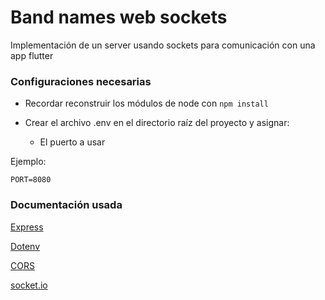 # **Band names web sockets**

Implementación de un server usando sockets para comunicación con una app flutter

### **Configuraciones necesarias**

* Recordar reconstruir los módulos de node con ``` npm install ```

* Crear el archivo .env en el directorio raíz del proyecto y asignar:
    * El puerto a usar

Ejemplo:
```
PORT=8080
```

### **Documentación usada**

[Express](https://www.npmjs.com/package/express)

[Dotenv](https://www.npmjs.com/package/dotenv)

[CORS](https://www.npmjs.com/package/cors)

[socket.io](https://www.npmjs.com/package/socket.io)


